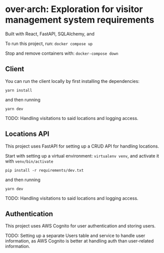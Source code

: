 # over·arch: Exploration for visitor management system requirements


Built with React, FastAPI, SQLAlchemy, and

To run this project, run: ```docker compose up```

Stop and remove containers with: ```docker-compose down```

## Client

You can run the client locally by first installing the dependencies:

```yarn install```

and then running

```yarn dev```

TODO: Handling visitations to said locations and logging access.

## Locations API

This project uses FastAPI for setting up a CRUD API for handling locations.

Start with setting up a virtual environment: ```virtualenv venv```, and activate it with ```venv/bin/activate```

```pip install -r requirements/dev.txt```

and then running

```yarn dev```

TODO: Handling visitations to said locations and logging access.

## Authentication

This project uses AWS Cognito for user authentication and storing users.

TODO: Setting up a separate Users table and service to handle user information, as AWS Cognito is better at handling auth than user-related information.